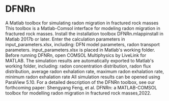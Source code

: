 # DFNRn
A Matlab toolbox for simulating radon migration in fractured rock masses
This toolbox is a Matlab-Comsol interface for modeling radon migration in fractured rock masses. 
Install the installation toolbox DFNRn.mlappinstall in Matlab 2017b or later.
Enter the calculation parameters in input_parameters.xlsx, including: DFN model parameters, radon transport parameters. input_parameters.xlsx is placed in Matlab's working folder.
Before running DFNRn, open COMSOL Multiphysics by LiveLink for MATLAB.
The simulation results are automatically exported to Matlab's working folder, including: radon concentration distribution, radon flux distribution, average radon exhalation rate, maximum radon exhalation rate, minimum radon exhalation rate
All simulation results can be opened using ParaView 5.10.
For a detailed description of the DFNRn toolbox, see our forthcoming paper: Shengyang Feng, et al. DFNRn: a MATLAB-COMSOL toolbox for modelling radon migration in fractured rock masses,2022.
